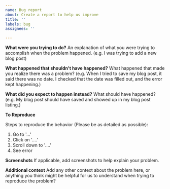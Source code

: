 ```yaml
---
name: Bug report
about: Create a report to help us improve
title: ''
labels: bug
assignees: ''

---
```


**What were you trying to do?**
An explanation of what you were trying to accomplish when the problem happened. (e.g. I was trying to add a new blog post)

**What happened that shouldn't have happened?**
What happened that made you realize there was a problem? (e.g. When I tried to save my blog post, it said there was no date.  I checked that the date was filled out, and the error kept happening.)

**What did you expect to happen instead?**
What should have happened? (e.g. My blog post should have saved and showed up in my blog post listing.)

**To Reproduce**

Steps to reproduce the behavior (Please be as detailed as possible):

1. Go to '...'
2. Click on '....'
3. Scroll down to '....'
4. See error

**Screenshots**
If applicable, add screenshots to help explain your problem.

**Additional context**
Add any other context about the problem here, or anything you think might be helpful for us to understand when trying to reproduce the problem?
